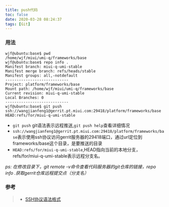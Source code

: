 ```yaml
---
title: push代码
toc: false
date: 2020-03-28 08:24:37
tags: [Git]
---
```



### 用法
```
wjf@ubuntu:base$ pwd
/home/wjf/miui/umi-q/frameworks/base
wjf@ubuntu:base$ repo info .
Manifest branch: miui-q-umi-stable
Manifest merge branch: refs/heads/stable
Manifest groups: all,-notdefault
----------------------------
Project: platform/frameworks/base
Mount path: /home/wjf/miui/umi-q/frameworks/base
Current revision: miui-q-umi-stable
Local Branches: 0
----------------------------
wjf@ubuntu:base$ git push ssh://wangjianfeng1@gerrit.pt.miui.com:29418/platform/frameworks/base HEAD:refs/for/miui-q-umi-stable
```

- `git push` git语法表示远程推送,`git push help`查看详细情况
- `ssh://wangjianfeng1@gerrit.pt.miui.com:29418/platform/frameworks/base`表示使用ssh协议访问gerrit服务器的29418端口，通过url定位到frameworks/base这个目录，是要推送的目录
- `HEAD:refs/for/miui-q-umi-stable`,HEAD指向当前的本地分支，refs/for/miui-q-umi-stable表示远程分支名。

*ps: 在修改目录下，git remote -v命令查看代码服务器的git仓库的链接，repo info .获取gerrit仓库远程提交点（分支名）*

### 参考
> - [SSH协议语法格式](https://www.cnblogs.com/sparkdev/p/6071533.html)